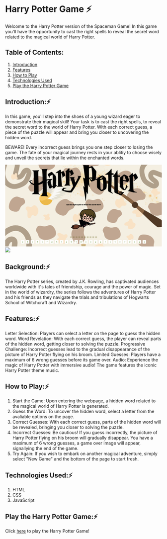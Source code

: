 # Harry Potter Game ⚡️

Welcome to the Harry Potter version of the Spaceman Game! In this game you'll have the opportunity to 
cast the right spells to reveal the secret word related to the magical world of Harry Potter. 

## Table of Contents: 
1. [Introduction](#introduction) 
2. [Features](#features)
3. [How to Play](#how-to-play) 
4. [Technologies Used](#technologies-used)
5. [Play the Harry Potter Game](#play-the-harry-potter-game) 

## Introduction:⚡️
In this game, you'll step into the shoes of a young wizard eager to demonstrate their magical skill! Your task is to cast 
the right spells, to reveal the secret word to the world of Harry Potter. With each correct guess, a piece of the puzzle 
will appear and bring you closer to uncovering the hidden word. 

BEWARE! Every incorrect guess brings you one step closer to losing the game. The fate of your magical journey rests 
in your ablitiy to choose wisely and unveil the secrets that lie within the enchanted words. 

<img src="./imgs_read.me/screenshot.jpg">
<img src="./imgs_read.me/game-over.jpg>">

## Background:⚡️ 
The Harry Potter series, created by J.K. Rowling, has captivated audiences worldwide with it's tales of friendship, 
courage and the power of magic. Set in the world of wizardry, the series follows the adventures of Harry Potter and his 
friends as they navigate the trials and tribulations of Hogwarts School of Witchcraft and Wizardry. 

## Features:⚡️ 
Letter Selection: Players can select a letter on the page to guess the hidden word. 
Word Revelation: With each correct guess, the player can reveal parts of the hidden word, getting closer to solving the puzzle. 
Progressive Challenge: Incorrect guesses lead to the gradual disappearance of the picture of Harry Potter flying on his broom. 
Limited Guesses: Players have a maximum of 6 wrong guesses before its game over. 
Audio: Experience the magic of Harry Potter with immersive audio! The game features the iconic Harry Potter theme music. 

## How to Play:⚡️ 
1. Start the Game: Upon entering the webpage, a hidden word related to the magical world of Harry Potter is generated. 
2. Guess the Word: To uncover the  hidden word, select a letter from the avaliable options on the page. 
3. Correct Guesses: With each correct guess, parts of the hidden word will be revealed, bringing you closer to solving 
the puzzle.
4. Incorrect Guesses: Be cautious! If you guess incorrectly, the picture of Harry Potter flying on his broom will 
gradually disappear. You have a maximum of 6 wrong guesses, a game over image will appear, signallying the end of the game.
5. Try Again: If you wish to embark on another magical adventure, simply select "New Game" and the bottom of the page to start fresh. 

## Technologies Used:⚡️ 
1. HTML
2. CSS
3. JavaScript 

## Play the Harry Potter Game:⚡️
Click [here](https://theannagreen.github.io/Harry-Potter-Game/) to play the Harry Potter Game! 
